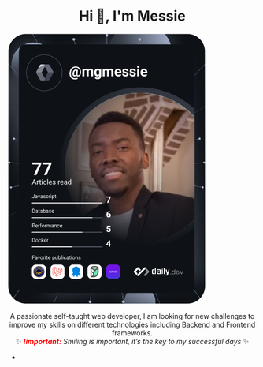 <!--![Bannière](https://github.com/moukmessie/moukmessie/blob/main/mybackprofil.png) -->



<h1 align="center">Hi 👋, I'm Messie</h1>

<!--a  align="center" href="https://app.daily.dev/mgmessie"><img src="https://github.com/moukmessie/moukmessie/blob/main/devcard.svg" width="400" alt="MG Messie's Dev Card"/></a-->
<a  align="center" href="https://app.daily.dev/Messie"><img src="https://github.com/moukmessie/moukmessie/blob/main/devcard.svg" width="400" alt="MG Messie's Dev Card"/></a>
<!--a href="https://app.daily.dev/Messie"><img src="https://api.daily.dev/devcards/7e17c3d717fe48eca7f17714b718e5bc.png?r=dbi" width="400" alt="MG messie's Dev Card"/></a-->
<p align= "center">
 A passionate self-taught web developer, I am looking for new challenges to improve my skills on different technologies including Backend and Frontend frameworks.
  <br>✨<i> <b style="color:red">!important:</b> Smiling is important, it’s the key to my successful days </i>✨ 
</p>



- <!--🌱 I’m currently learning .NET, Sprint, 
- --Here are some ideas to get you started:

- 🔭 I’m currently working on ...
- 👯 I’m looking to collaborate on ...
- 🤔 I’m looking for help with ...
- 💬 Ask me about ...
- 📫 How to reach me: ...
- 😄 Pronouns: ...
- ⚡ Fun fact: ...-->

[:globe_with_meridians:](https://moukimou-website.herokuapp.com/)  [:camera:](https://www.instagram.com/mg.mes/) 

